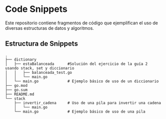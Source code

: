 # Code Snippets

Este repositorio contiene fragmentos de código que ejemplifican el uso de diversas estructuras de datos y algoritmos.

## Estructura de Snippets

```shell
.
├── dictionary
│   ├── estaBalanceada      #Solución del ejercicio de la guía 2 usando stack, set y diccionario
│   │   ├── balanceada_test.go
│   │   └── main.go
│   └── main.go             # Ejemplo básico de uso de un diccionario
├── go.mod
├── go.sum
├── README.md
└── stack
    ├── invertir_cadena     # Uso de una pila para invertir una cadena
    │   └── main.go
    └── main.go             # Ejemplo básico de uso de una pila
```


